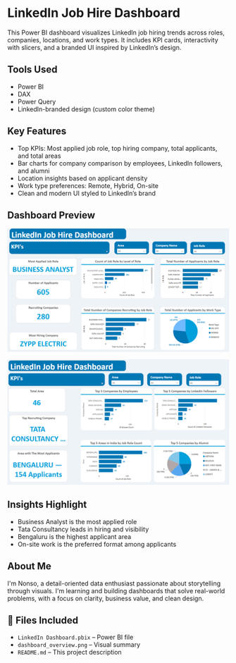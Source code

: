 # LinkedIn Job Hire Dashboard


This Power BI dashboard visualizes LinkedIn job hiring trends across roles, companies, locations, and work types. It includes KPI cards, interactivity with slicers, and a branded UI inspired by LinkedIn’s design.

## Tools Used
- Power BI
- DAX
- Power Query
- LinkedIn-branded design (custom color theme)

## Key Features
- Top KPIs: Most applied job role, top hiring company, total applicants, and total areas
- Bar charts for company comparison by employees, LinkedIn followers, and alumni
- Location insights based on applicant density
- Work type preferences: Remote, Hybrid, On-site
- Clean and modern UI styled to LinkedIn’s brand

## Dashboard Preview
![LinkedIn Dashboard](https://github.com/AudreyNonso/Linkedin-Job-Hire-Dashboard/blob/main/LinkedIn_Dashboard%202.png?raw=true)

![LinkedIn Dashboard](https://github.com/AudreyNonso/Linkedin-Job-Hire-Dashboard/blob/main/LinkedIn_Dashboard%201.png?raw=true)



## Insights Highlight
- Business Analyst is the most applied role
- Tata Consultancy leads in hiring and visibility
- Bengaluru is the highest applicant area
- On-site work is the preferred format among applicants

## About Me
I'm Nonso, a detail-oriented data enthusiast passionate about storytelling through visuals. I'm learning and building dashboards that solve real-world problems, with a focus on clarity, business value, and clean design.

## 📎 Files Included
- `LinkedIn Dashboard.pbix` – Power BI file
- `dashboard_overview.png` – Visual summary
- `README.md` – This project description
